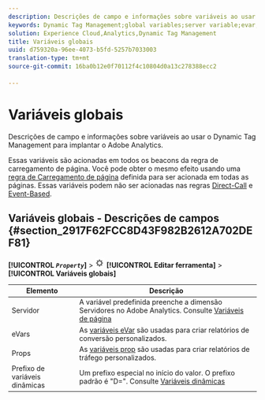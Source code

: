 ```yaml
---
description: Descrições de campo e informações sobre variáveis ao usar o Dynamic Tag Management para implantar o Adobe Analytics.
keywords: Dynamic Tag Management;global variables;server variable;evar;props;dynamic variable prefix;dynamic variable
solution: Experience Cloud,Analytics,Dynamic Tag Management
title: Variáveis globais
uuid: d759320a-96ee-4073-b5fd-5257b7033003
translation-type: tm+mt
source-git-commit: 16ba0b12e0f70112f4c10804d0a13c278388ecc2

---
```



# Variáveis globais

Descrições de campo e informações sobre variáveis ao usar o Dynamic Tag Management para implantar o Adobe Analytics.

Essas variáveis são acionadas em todos os beacons da regra de carregamento de página. Você pode obter o mesmo efeito usando uma [regra de Carregamento de página](/help/implement/c-implement-with-dtm/c-rules/t-rules-page-conditions.md) definida para ser acionada em todas as páginas. Essas variáveis podem não ser acionadas nas regras [Direct-Call](/help/implement/c-implement-with-dtm/c-rules/t-rules-direct-conditions.md) e [Event-Based](/help/implement/c-implement-with-dtm/c-rules/t-rules-event-conditions.md).

## Variáveis globais - Descrições de campos {#section_2917F62FCC8D43F982B2612A702DEF81}

**[!UICONTROL *`Property`*]** &gt; ![](assets/settings_gear.png) **[!UICONTROL Editar ferramenta]** &gt; **[!UICONTROL Variáveis globais]**

| Elemento | Descrição |
|--- |--- |
| Servidor | A variável predefinida preenche a dimensão Servidores no Adobe Analytics. Consulte [Variáveis de página](/help/implement/js-implementation/c-variables/page-variables.md) |
| eVars | As [variáveis eVar](/help/implement/js-implementation/c-variables/page-variables.md) são usadas para criar relatórios de conversão personalizados. |
| Props | As [variáveis prop](/help/implement/js-implementation/c-variables/page-variables.md) são usadas para criar relatórios de tráfego personalizados. |
| Prefixo de variáveis dinâmicas | Um prefixo especial no início do valor. O prefixo padrão é "D=". Consulte [Variáveis dinâmicas](/help/implement/js-implementation/c-variables/dynvars-overview.md) |
